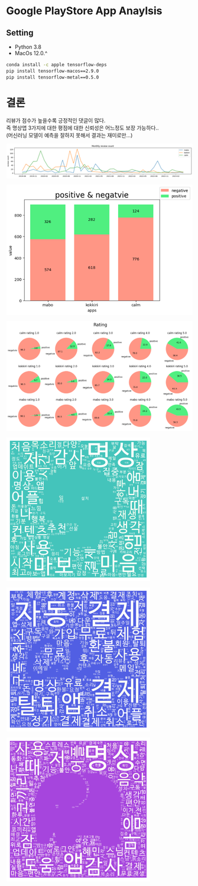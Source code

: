 # Google PlayStore App Anaylsis

## Setting

- Python 3.8
- MacOs 12.0.^

```bash
conda install -c apple tensorflow-deps
pip install tensorflow-macos==2.9.0
pip install tensorflow-metal==0.5.0
```

# 결론

리뷰가 점수가 높을수록 긍정적인 댓글이 많다.  
즉 명상앱 3가지에 대한 평점에 대한 신뢰성은 어느정도 보장 가능하다..  
(머신러닝 모델이 예측을 잘하지 못해서 결과는 재미로만...)

![](./assets/output2.png)

![](./assets/output3.png)

![](./assets/output.png)

![](./assets/output6.png)

![](./assets/output5.png)

![](./assets/output4.png)
